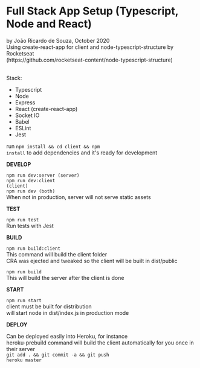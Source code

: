 <h1>Full Stack App Setup (Typescript, Node and React)</h1>
by João Ricardo de Souza, October 2020<br>
Using create-react-app for client and node-typescript-structure by Rocketseat<br>
(https://github.com/rocketseat-content/node-typescript-structure)<br><br>

Stack:
- Typescript
- Node
- Express
- React (create-react-app)
- Socket IO
- Babel
- ESLint
- Jest

run <code>npm install && cd client && npm install</code> to add dependencies and it's ready for development


<b>DEVELOP</b>

<code>npm run dev:server (server)</code><br>
<code>npm run dev:client (client)</code><br>
<code>npm run dev (both)</code><br>
When not in production, server will not serve static assets


<b>TEST</b>

<code>npm run test</code><br>
Run tests with Jest


<b>BUILD</b>

<code>npm run build:client</code><br>
This command will build the client folder<br>
CRA was ejected and tweaked so the client will be built in dist/public

<code>npm run build</code><br>
This will build the server after the client is done


<b>START</b>

<code>npm run start</code><br>
client must be built for distribution<br>
will start node in dist/index.js in production mode


<b>DEPLOY</b>

Can be deployed easily into Heroku, for instance<br>
heroku-prebuild command will build the client automatically for you once in their server<br>
<code>git add . && git commit -a && git push heroku master</code>